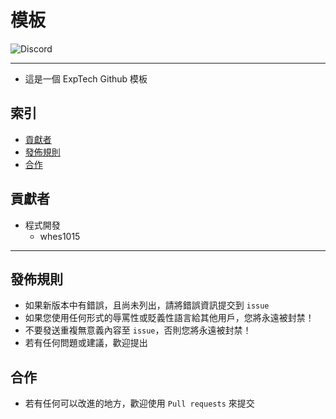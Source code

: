 # 模板
<img alt="Discord" src="https://img.shields.io/discord/926545182407688273">

------

- 這是一個 ExpTech Github 模板

## 索引
- [貢獻者](#貢獻者)
- [發佈規則](#發佈規則)
- [合作](#合作)

## 貢獻者
 - 程式開發
   - whes1015

------

## 發佈規則
- 如果新版本中有錯誤，且尚未列出，請將錯誤資訊提交到 ```issue```
- 如果您使用任何形式的辱罵性或貶義性語言給其他用戶，您將永遠被封禁！
- 不要發送重複無意義內容至 ```issue```，否則您將永遠被封禁！
- 若有任何問題或建議，歡迎提出

## 合作
- 若有任何可以改進的地方，歡迎使用 ```Pull requests``` 來提交
